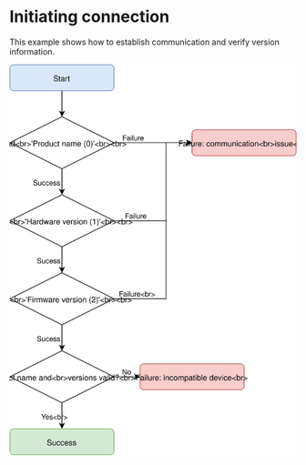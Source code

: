# Initiating connection

This example shows how to establish communication and verify version information.

![alt text](images/initiate_connection.svg "Initiate connection flowchart")